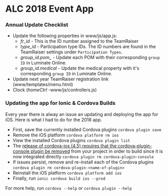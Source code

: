 # ALC 2018 Event App

### Annual Update Checklist
 - Update the following properties in www/js/app.js:
 	- *fr_id* - This is the ID number assigned to the TeamRaiser
 	- *type_id* - Participation type IDs. The ID numbers are found in the TeamRaiser settings under `Participation Types`.
 	- *group_id.pom_* - Update each POM with their corresponding `group ID` in Luminate Online.
 	- *group_id.medical* - Update the medical property with it's corresponding `group ID` in Luminate Online.
 - Update next year TeamRaiser registration link (www/templates/menu.html)
 - Clock (*homeCtrl* -www/js/controllers.js)

 ### Updating the app for Ionic & Cordova Builds

Every year there is alway an issue an updating and deploying the app for iOS. Here is what I had to do for the 2018 app.

- First, save the currently installed Cordova plugins `cordova plugin save`
- Remove the iOS platform `cordova platform rm ios`
- View the installed Cordova plugins `cordova plugin list`
- The [release of cordova-ios (4.5) requires that the cordova-plugin-console plugin be removed](https://forum.ionicframework.com/t/ionic-not-building-for-ios-linker-command-failed-error-65/91481/7) from your project in order to build since it is now integrated directly `cordova plugin rm cordova-plugin-console`
- If issues persist, remove and re-install each of the Cordova plugins `cordova plugin rm cordova-plugin-<name-of-plugin>`
- Reinstall the iOS platform `cordova platform add ios`
- Finally, run `ionic cordova build ios --prod`

For more help, run `cordova --help` or `cordova plugin --help`
